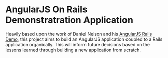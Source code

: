 # AngularJS On Rails Demonstratration Application

Heavily based upon the work of Daniel Nelson and his [AngularJS Rails Demo](https://github.com/centresource/angularjs_rails_demo), this project aims to build an AngularJS application coupled to a Rails application organically. This will inform future decisions based on the lessons learned through building a new application from scratch.
